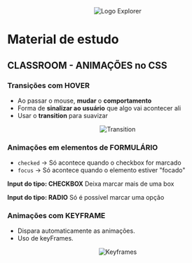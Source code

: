 <div align="center">
  <img alt="Logo Explorer" title="Explorer" src="https://i.imgur.com/2IqqDoo.png">
</div>

# Material de estudo

## CLASSROOM - ANIMAÇÕES no CSS

### Transições com HOVER

- Ao passar o mouse, **mudar** o **comportamento** <br>
- Forma de **sinalizar ao usuário** que algo vai acontecer ali <br>
- Usar o **transition** para suavizar <br>

<div align="center">
  <img alt="Transition" title="Explicação da Transição" src="https://i.imgur.com/rpjtU1c.png">
</div>

### Animações em elementos de FORMULÁRIO

- `checked` -> Só acontece quando o checkbox for marcado <br>
- `focus` -> Só acontece quando o elemento estiver "focado" <br>

**Input do tipo: CHECKBOX**
    Deixa marcar mais de uma box <br>

**Input do tipo: RADIO**
    Só é possível marcar uma opção <br>

### Animações com KEYFRAME
- Dispara automaticamente as animações. <br>
- Uso de keyFrames. <br>

<div align="center">
  <img alt="Keyframes" title="Keyframes" src="https://i.imgur.com/wNtXvxd.png">
</div>
